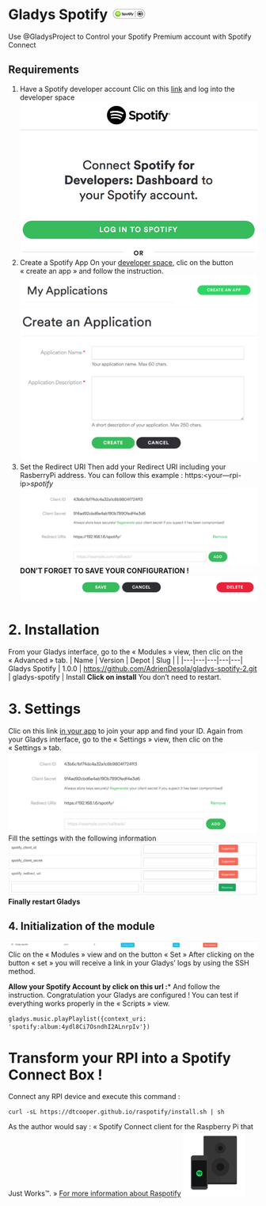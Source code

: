 # Gladys Spotify <img src="docs/assets/spotify-connect.jpg" width="70">
Use @GladysProject to Control your Spotify Premium account with Spotify Connect
## Requirements 
1. Have a Spotify developer account
Clic on this [link](https://developer.spotify.com) and log into the developer space
![](docs/assets/spotify-login.png)
2. Create a Spotify App
On your [developer space](https://developer.spotify.com/my-applications/#!/applications), clic on the button « create an app » and follow the instruction.
![](docs/assets/spotify-my-app.png)
![](docs/assets/spotify-create-an-app.png)
3. Set the Redirect URI
Then add your Redirect URI including your RasberryPi address. You can follow this example : https:<your—rpi-ip>_spotify_
![](docs/assets/spotify-app-credentials.png)
**DON’T FORGET TO SAVE YOUR CONFIGURATION !**
![](docs/assets/spotify-save-buttons.png)
# 2. Installation
From your Gladys interface, go to the « Modules » view, then clic on the « Advanced » tab.
| Name | Version | Depot | Slug |	|
|---|---|---|---|---|
Gladys Spotify | 1.0.0 | https://github.com/AdrienDesola/gladys-spotify-2.git | gladys-spotify | Install
**Click on install**
You don’t need to restart.
# 3. Settings
Clic on this link [in your app](https://developer.spotify.com/my-applications) to join your app and find your ID.
Again from your Gladys interface, go to the « Settings » view, then clic on the « Settings » tab.
![](docs/assets/spotify-app-credentials.png)
Fill the settings with the following information 
![](docs/assets/gladys-settings.png)
**Finally restart Gladys**
## 4. Initialization of the module
![](docs/assets/gladys-list-modules.png)
Clic on the « Modules » view and on the button « Set »
After clicking on the button « set » you will receive a link in your Gladys’ logs by using the SSH method.

**Allow your Spotify Account by click on this url :***
And follow the instruction. 
Congratulation your Gladys are configured !
You can test if everything works properly in the « Scripts » view.
```
gladys.music.playPlaylist({context_uri: 'spotify:album:4ydl8Ci7OsndhI2ALnrpIv'})
```
# Transform your RPI into a Spotify Connect Box !
Connect any RPI device and execute this command :
```
curl -sL https://dtcooper.github.io/raspotify/install.sh | sh
```
As the author would say : « Spotify Connect client for the Raspberry Pi that Just Works™. » 
[For more information about Raspotify](https://dtcooper.github.io/raspotify/)
<img src="docs/assets/spotify-setup.png" width="125">
